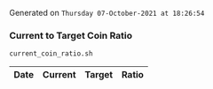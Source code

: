 Generated on `Thursday 07-October-2021 at 18:26:54`

### Current to Target Coin Ratio
`current_coin_ratio.sh`

Date|Current|Target|Ratio
---|---|---|---
